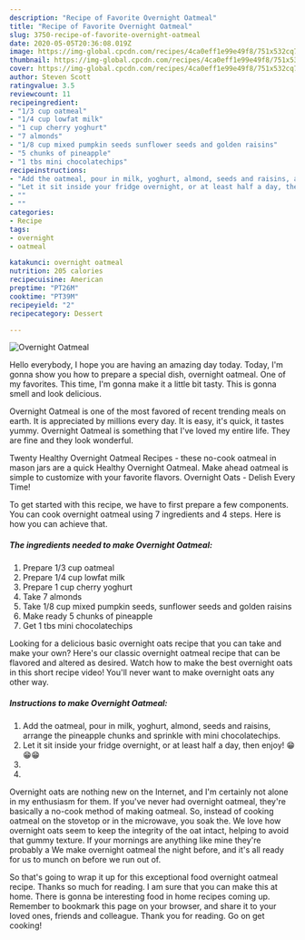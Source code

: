 ```yaml
---
description: "Recipe of Favorite Overnight Oatmeal"
title: "Recipe of Favorite Overnight Oatmeal"
slug: 3750-recipe-of-favorite-overnight-oatmeal
date: 2020-05-05T20:36:08.019Z
image: https://img-global.cpcdn.com/recipes/4ca0eff1e99e49f8/751x532cq70/overnight-oatmeal-recipe-main-photo.jpg
thumbnail: https://img-global.cpcdn.com/recipes/4ca0eff1e99e49f8/751x532cq70/overnight-oatmeal-recipe-main-photo.jpg
cover: https://img-global.cpcdn.com/recipes/4ca0eff1e99e49f8/751x532cq70/overnight-oatmeal-recipe-main-photo.jpg
author: Steven Scott
ratingvalue: 3.5
reviewcount: 11
recipeingredient:
- "1/3 cup oatmeal"
- "1/4 cup lowfat milk"
- "1 cup cherry yoghurt"
- "7 almonds"
- "1/8 cup mixed pumpkin seeds sunflower seeds and golden raisins"
- "5 chunks of pineapple"
- "1 tbs mini chocolatechips"
recipeinstructions:
- "Add the oatmeal, pour in milk, yoghurt, almond, seeds and raisins, arrange the pineapple chunks and sprinkle with mini chocolatechips."
- "Let it sit inside your fridge overnight, or at least half a day, then enjoy! 😁😁😁"
- ""
- ""
categories:
- Recipe
tags:
- overnight
- oatmeal

katakunci: overnight oatmeal 
nutrition: 205 calories
recipecuisine: American
preptime: "PT26M"
cooktime: "PT39M"
recipeyield: "2"
recipecategory: Dessert

---
```



![Overnight Oatmeal](https://img-global.cpcdn.com/recipes/4ca0eff1e99e49f8/751x532cq70/overnight-oatmeal-recipe-main-photo.jpg)

Hello everybody, I hope you are having an amazing day today. Today, I'm gonna show you how to prepare a special dish, overnight oatmeal. One of my favorites. This time, I'm gonna make it a little bit tasty. This is gonna smell and look delicious.

Overnight Oatmeal is one of the most favored of recent trending meals on earth. It is appreciated by millions every day. It is easy, it's quick, it tastes yummy. Overnight Oatmeal is something that I've loved my entire life. They are fine and they look wonderful.

Twenty Healthy Overnight Oatmeal Recipes - these no-cook oatmeal in mason jars are a quick Healthy Overnight Oatmeal. Make ahead oatmeal is simple to customize with your favorite flavors. Overnight Oats - Delish Every Time!


To get started with this recipe, we have to first prepare a few components. You can cook overnight oatmeal using 7 ingredients and 4 steps. Here is how you can achieve that.

<!--inarticleads1-->

##### The ingredients needed to make Overnight Oatmeal:

1. Prepare 1/3 cup oatmeal
1. Prepare 1/4 cup lowfat milk
1. Prepare 1 cup cherry yoghurt
1. Take 7 almonds
1. Take 1/8 cup mixed pumpkin seeds, sunflower seeds and golden raisins
1. Make ready 5 chunks of pineapple
1. Get 1 tbs mini chocolatechips


Looking for a delicious basic overnight oats recipe that you can take and make your own? Here&#39;s our classic overnight oatmeal recipe that can be flavored and altered as desired. Watch how to make the best overnight oats in this short recipe video! You&#39;ll never want to make overnight oats any other way. 

<!--inarticleads2-->

##### Instructions to make Overnight Oatmeal:

1. Add the oatmeal, pour in milk, yoghurt, almond, seeds and raisins, arrange the pineapple chunks and sprinkle with mini chocolatechips.
1. Let it sit inside your fridge overnight, or at least half a day, then enjoy! 😁😁😁
1. 
1. 


Overnight oats are nothing new on the Internet, and I&#39;m certainly not alone in my enthusiasm for them. If you&#39;ve never had overnight oatmeal, they&#39;re basically a no-cook method of making oatmeal. So, instead of cooking oatmeal on the stovetop or in the microwave, you soak the. We love how overnight oats seem to keep the integrity of the oat intact, helping to avoid that gummy texture. If your mornings are anything like mine they&#39;re probably a We make overnight oatmeal the night before, and it&#39;s all ready for us to munch on before we run out of. 

So that's going to wrap it up for this exceptional food overnight oatmeal recipe. Thanks so much for reading. I am sure that you can make this at home. There is gonna be interesting food in home recipes coming up. Remember to bookmark this page on your browser, and share it to your loved ones, friends and colleague. Thank you for reading. Go on get cooking!
